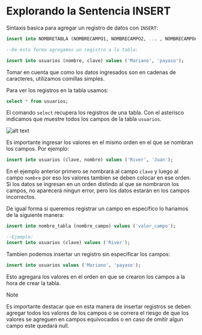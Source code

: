 # Explorando la Sentencia INSERT

Sintaxis basica para agregar un registro de datos con `INSERT`:
```sql
insert into NOMBRETABLA (NOMBRECAMPO1, NOMBRECAMPO2, ... , NOMBRECAMPOn) values (VALORCAMPO1, VALORCAMPO2, ... , VALORCAMPOn);

--De esta forma agregamos un registro a la tabla:

insert into usuarios (nombre, clave) values ('Mariano', 'payaso');
```

Tomar en cuenta que como los datos ingresados son en cadenas de caracteres, utilizamos comillas simples.

Para ver los registros en la tabla usamos:

```sql
select * from usuarios;
```

El comando `select` recupera los registros de una tabla. Con el asterisco indicamos que muestre todos los campos de la tabla `usuarios`.

![alt text](image.png)

Es importante ingresar los valores en el mismo orden en el que se nombran los campos. Por ejemplo:

```sql
insert into usuarios (clave, nombre) values ('River', 'Juan');
```

En el ejemplo anterior primero se nombrará al campo `clave` y luego al campo `nombre` por eso los valores tambien se deben colocar en ese orden. Si los datos se ingresan en un orden distindo al que se nombraron los campos, no aparecerá ningun error, pero los datos estarán en los campos incorrectos.

De igual forma si queremos registrar un campo en especifico lo hariamos de la siguiente manera:

```sql
insert into nombre_tabla (nombre_campo) values ('valor_campo');

--Ejemplo:
insert into usuarios (clave) values ('River');
```

Tambien podemos insertar un registro sin especificar los campos:

```sql
insert into usuarios values ('Mariano', 'payaso');
```

Esto agregara los valores en el orden en que se crearon los campos a la hora de crear la tabla.

>[!note]
>Es importante destacar que en esta manera de insertar registros se deben agregar todos los valores de los campos o se correra el riesgo de que los valores se agreguen en campos equivocados o en caso de omitir algun campo este quedará null.